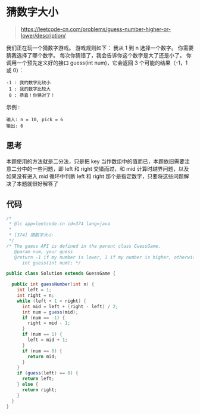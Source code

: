 # 猜数字大小

> https://leetcode-cn.com/problems/guess-number-higher-or-lower/description/

我们正在玩一个猜数字游戏。 游戏规则如下：
我从 1 到 n 选择一个数字。 你需要猜我选择了哪个数字。
每次你猜错了，我会告诉你这个数字是大了还是小了。
你调用一个预先定义好的接口 guess(int num)，它会返回 3 个可能的结果（-1，1 或 0）：

```
-1 : 我的数字比较小
 1 : 我的数字比较大
 0 : 恭喜！你猜对了！
```

示例 :

```
输入: n = 10, pick = 6
输出: 6
```

## 思考

本题使用的方法就是二分法，只是把 key 当作数组中的值而已，本题依旧需要注意二分中的一些问题，即 left 和 right 交错而过，和 mid 计算时越界问题，以及如果没有进入 mid 循环中判断 left 和 right 那个是指定数字，只要将这些问题解决了本题就很好解答了

## 代码

```java
/*
 * @lc app=leetcode.cn id=374 lang=java
 *
 * [374] 猜数字大小
 */
/* The guess API is defined in the parent class GuessGame.
   @param num, your guess
   @return -1 if my number is lower, 1 if my number is higher, otherwise return 0
      int guess(int num); */

public class Solution extends GuessGame {

  public int guessNumber(int n) {
    int left = 1;
    int right = n;
    while (left + 1 < right) {
      int mid = left + (right - left) / 2;
      int num = guess(mid);
      if (num == -1) {
        right = mid - 1;
      }
      if (num == 1) {
        left = mid + 1;
      }
      if (num == 0) {
        return mid;
      }
    }
    if (guess(left) == 0) {
      return left;
    } else {
      return right;
    }
  }
}

```
